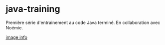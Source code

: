 # java-training

Première série d'entrainement au code Java terminé. En collaboration avec Noémie.

[image info](./img/impecranBoutonsVerts.jpg)
